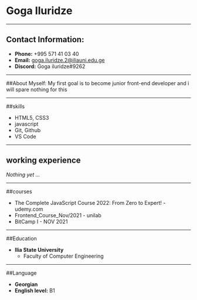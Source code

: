 # Goga Iluridze

---

## Contact Information:

- **Phone:** +995 571 41 03 40
- **Email:** [goga.iluridze.2@iliauni.edu.ge](mailto:goga.iluridze.2@iliauni.edu.ge)
- **Discord:** Goga iluridze#9262

---

##About Myself:
My first goal is to become junior front-end developer and i will spare nothing for this

---

##skills

- HTML5, CSS3
- javascript
- Git, Github
- VS Code

---

## working experience

_Nothing yet ..._

---

##courses

- The Complete JavaScript Course 2022: From Zero to Expert! - udemy.com
- Frontend_Course_Nov/2021 - unilab
- BitCamp I - NOV 2021

---

##Education

- **Ilia State University**
  - Faculty of Computer Engineering

---

##Language

- **Georgian**
- **English level:** B1
